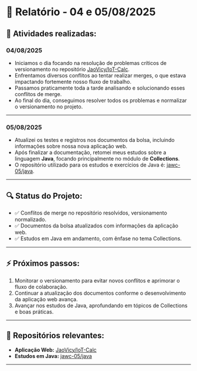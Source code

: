 # 📅 Relatório - 04 e 05/08/2025

## 📌 Atividades realizadas:

### **04/08/2025**
- Iniciamos o dia focando na resolução de problemas críticos de versionamento no repositório [JaoVicy/IoT-Calc](https://github.com/JaoVicy/IoT-Calc).
- Enfrentamos diversos conflitos ao tentar realizar merges, o que estava impactando fortemente nosso fluxo de trabalho.
- Passamos praticamente toda a tarde analisando e solucionando esses conflitos de merge.
- Ao final do dia, conseguimos resolver todos os problemas e normalizar o versionamento no projeto.

---

### **05/08/2025**
- Atualizei os testes e registros nos documentos da bolsa, incluindo informações sobre nossa nova aplicação web.
- Após finalizar a documentação, retomei meus estudos sobre a linguagem **Java**, focando principalmente no módulo de **Collections**.
- O repositório utilizado para os estudos e exercícios de Java é: [jawc-05/java](https://github.com/jawc-05/java).

---

## 🔍 Status do Projeto:

- ✅ Conflitos de merge no repositório resolvidos, versionamento normalizado.
- ✅ Documentos da bolsa atualizados com informações da aplicação web.
- ✅ Estudos em Java em andamento, com ênfase no tema Collections.

---

## ⚡ Próximos passos:

1. Monitorar o versionamento para evitar novos conflitos e aprimorar o fluxo de colaboração.
2. Continuar a atualização dos documentos conforme o desenvolvimento da aplicação web avança.
3. Avançar nos estudos de Java, aprofundando em tópicos de Collections e boas práticas.

---

## 🔗 Repositórios relevantes:

- **Aplicação Web:** [JaoVicy/IoT-Calc](https://github.com/JaoVicy/IoT-Calc)
- **Estudos em Java:** [jawc-05/java](https://github.com/jawc-05/java)

---